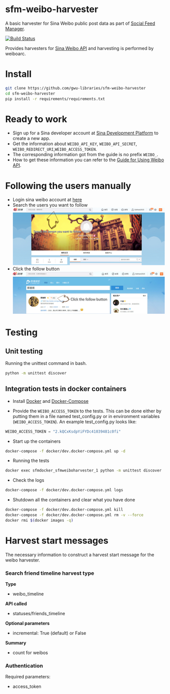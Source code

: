 # sfm-weibo-harvester
A basic harvester for Sina Weibo public post data as part of [Social Feed Manager](https://gwu-libraries.github.io/sfm-ui). 

[![Build Status](https://travis-ci.org/gwu-libraries/sfm-weibo-harvester.svg?branch=master)](https://travis-ci.org/gwu-libraries/sfm-weibo-harvester)

Provides harvesters for [Sina Weibo API](http://open.weibo.com/wiki/%E5%BE%AE%E5%8D%9AAPI) and harvesting is performed by weiboarc.

# Install
```bash
git clone https://github.com/gwu-libraries/sfm-weibo-harvester
cd sfm-weibo-harvester
pip install -r requirements/requirements.txt
```

# Ready to work
* Sign up for a Sina developer account at [Sina Development Platform](http://open.weibo.com/apps) to create a new app.
* Get the information about `WEIBO_API_KEY`, `WEIBO_API_SECRET`, `WEIBO_REDIRECT_URI`,`WEIBO_ACCESS_TOKEN`.
* The corresponding information got from the guide is no prefix `WEIBO_`.
* How to get these information you can refer to the [Guide for Using Weibo API](http://tanych.github.io/weibo/apiguide/).

# Following the users manually  
*  Login sina weibo account at [here](http://weibo.com)
*  Search the users you want to follow
![Image of search](images/follow-step-1.jpg?raw=true)
*  Click the follow button
![Image of follow](images/follow-step-2.jpg?raw=true)

# Testing
## Unit testing
Running the unittest command in bash.
```bash
python -m unittest discover
```

## Integration tests in docker containers
* Install [Docker](https://docs.docker.com/installation/) and [Docker-Compose](https://docs.docker.com/compose/install/)

* Provide the `WEIBO_ACCESS_TOKEN` to the tests. This can be done either by putting them in a file named test_config.py or in environment variables (`WEIBO_ACCESS_TOKEN`). An example test_config.py looks like:
```python
WEIBO_ACCESS_TOKEN = "2.kQCxKsdpYiFYDc41039481c0fi"
```

* Start up the containers
```bash
docker-compose -f docker/dev.docker-compose.yml up -d
```

* Running the tests
```bash
docker exec sfmdocker_sfmweiboharvester_1 python -m unittest discover
```

* Check the logs
```bash
docker-compose -f docker/dev.docker-compose.yml logs
```

* Shutdown all the containers and clear what you have done
```bash
docker-compose -f docker/dev.docker-compose.yml kill
docker-compose -f docker/dev.docker-compose.yml rm -v --force
docker rmi $(docker images -q)
```

# Harvest start messages
The necessary information to construct a harvest start message for the weibo harvester.

### Search friend timeline harvest type
**Type**

* weibo_timeline

**API called**

* statuses/friends_timeline

**Optional parameters**

* incremental: True (default) or False

**Summary**

* count for weibos

### Authentication

Required parameters:

* access_token
